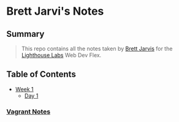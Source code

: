 # Brett Jarvi's Notes
## Summary
>This repo contains all the notes taken by [Brett Jarvis](https://github.com/bbjarvis) for the [Lighthouse Labs](https://www.lighthouselabs.ca/en) Web Dev Flex.

## Table of Contents
* [Week 1](/Week_1)
  * [Day 1](/Week_1/Day_1)



### [Vagrant Notes](Vagrant)
